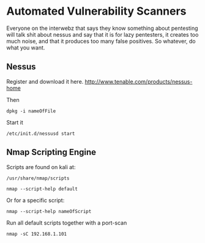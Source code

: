 # Automated Vulnerability Scanners

Everyone on the interwebz that says they know something about pentesting will talk shit about nessus and say that it is for lazy pentesters, it creates too much noise, and that it produces too many false positives. So whatever, do what you want. 

## Nessus

Register and download it here.
http://www.tenable.com/products/nessus-home

Then
```
dpkg -i nameOfFile
```

Start it
```
/etc/init.d/nessusd start
```

## Nmap Scripting Engine


Scripts are found on kali at:

```
/usr/share/nmap/scripts
```

```
nmap --script-help default
```

Or for a specific script:

```
nmap --script-help nameOfScript
```

Run all default scripts together with a port-scan
```
nmap -sC 192.168.1.101
```